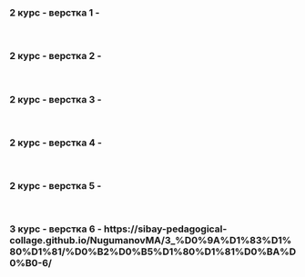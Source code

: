 <h3>2 курс - верстка 1 - </h3><br>
<h3>2 курс - верстка 2 - </h3><br>
<h3>2 курс - верстка 3 - </h3><br>
<h3>2 курс - верстка 4 - </h3><br>
<h3>2 курс - верстка 5 - </h3><br>
<h3>3 курс - верстка 6 - https://sibay-pedagogical-collage.github.io/NugumanovMA/3_%D0%9A%D1%83%D1%80%D1%81/%D0%B2%D0%B5%D1%80%D1%81%D0%BA%D0%B0-6/</h3>
